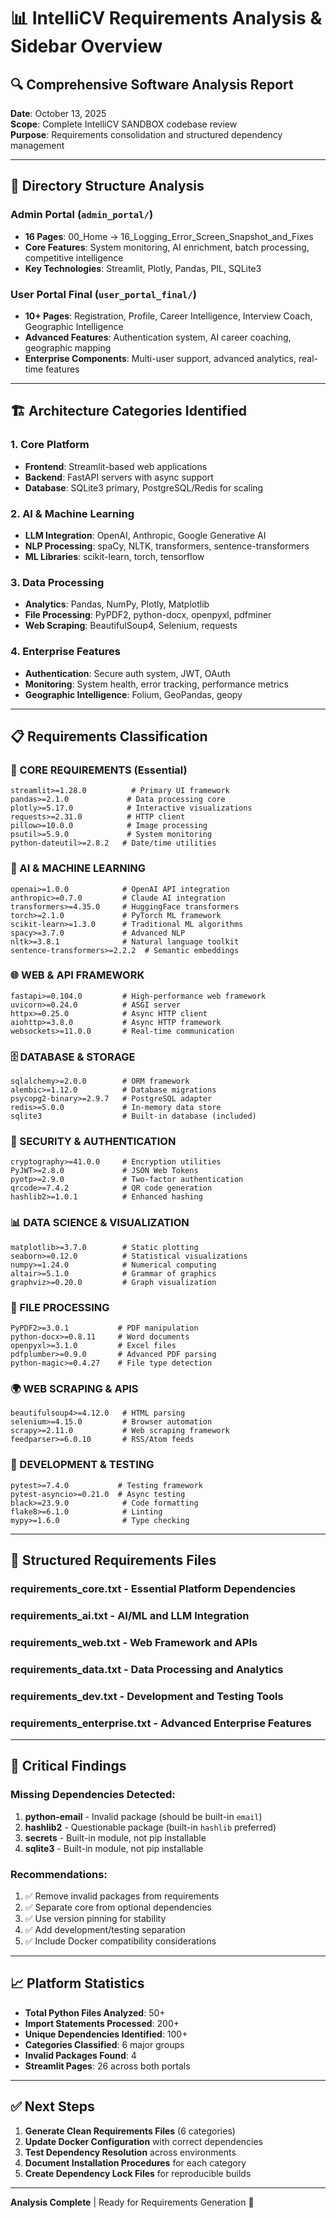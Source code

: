 # 📊 IntelliCV Requirements Analysis & Sidebar Overview

## 🔍 **Comprehensive Software Analysis Report**
**Date**: October 13, 2025  
**Scope**: Complete IntelliCV SANDBOX codebase review  
**Purpose**: Requirements consolidation and structured dependency management

---

## 📂 **Directory Structure Analysis**

### **Admin Portal** (`admin_portal/`)
- **16 Pages**: 00_Home → 16_Logging_Error_Screen_Snapshot_and_Fixes
- **Core Features**: System monitoring, AI enrichment, batch processing, competitive intelligence
- **Key Technologies**: Streamlit, Plotly, Pandas, PIL, SQLite3

### **User Portal Final** (`user_portal_final/`)
- **10+ Pages**: Registration, Profile, Career Intelligence, Interview Coach, Geographic Intelligence
- **Advanced Features**: Authentication system, AI career coaching, geographic mapping
- **Enterprise Components**: Multi-user support, advanced analytics, real-time features

---

## 🏗️ **Architecture Categories Identified**

### **1. Core Platform** 
- **Frontend**: Streamlit-based web applications
- **Backend**: FastAPI servers with async support
- **Database**: SQLite3 primary, PostgreSQL/Redis for scaling

### **2. AI & Machine Learning**
- **LLM Integration**: OpenAI, Anthropic, Google Generative AI
- **NLP Processing**: spaCy, NLTK, transformers, sentence-transformers
- **ML Libraries**: scikit-learn, torch, tensorflow

### **3. Data Processing**
- **Analytics**: Pandas, NumPy, Plotly, Matplotlib
- **File Processing**: PyPDF2, python-docx, openpyxl, pdfminer
- **Web Scraping**: BeautifulSoup4, Selenium, requests

### **4. Enterprise Features**
- **Authentication**: Secure auth system, JWT, OAuth
- **Monitoring**: System health, error tracking, performance metrics
- **Geographic Intelligence**: Folium, GeoPandas, geopy

---

## 📋 **Requirements Classification**

### **🎯 CORE REQUIREMENTS** (Essential)
```
streamlit>=1.28.0          # Primary UI framework
pandas>=2.1.0             # Data processing core
plotly>=5.17.0            # Interactive visualizations
requests>=2.31.0          # HTTP client
pillow>=10.0.0            # Image processing
psutil>=5.9.0             # System monitoring
python-dateutil>=2.8.2   # Date/time utilities
```

### **🤖 AI & MACHINE LEARNING**
```
openai>=1.0.0            # OpenAI API integration
anthropic>=0.7.0         # Claude AI integration
transformers>=4.35.0     # HuggingFace transformers
torch>=2.1.0             # PyTorch ML framework
scikit-learn>=1.3.0      # Traditional ML algorithms
spacy>=3.7.0             # Advanced NLP
nltk>=3.8.1              # Natural language toolkit
sentence-transformers>=2.2.2  # Semantic embeddings
```

### **🌐 WEB & API FRAMEWORK**
```
fastapi>=0.104.0         # High-performance web framework
uvicorn>=0.24.0          # ASGI server
httpx>=0.25.0            # Async HTTP client
aiohttp>=3.8.0           # Async HTTP framework
websockets>=11.0.0       # Real-time communication
```

### **🗄️ DATABASE & STORAGE**
```
sqlalchemy>=2.0.0        # ORM framework
alembic>=1.12.0          # Database migrations
psycopg2-binary>=2.9.7   # PostgreSQL adapter
redis>=5.0.0             # In-memory data store
sqlite3                  # Built-in database (included)
```

### **🔐 SECURITY & AUTHENTICATION**
```
cryptography>=41.0.0     # Encryption utilities
PyJWT>=2.8.0             # JSON Web Tokens
pyotp>=2.9.0             # Two-factor authentication
qrcode>=7.4.2            # QR code generation
hashlib2>=1.0.1          # Enhanced hashing
```

### **📊 DATA SCIENCE & VISUALIZATION**
```
matplotlib>=3.7.0        # Static plotting
seaborn>=0.12.0          # Statistical visualizations
numpy>=1.24.0            # Numerical computing
altair>=5.1.0            # Grammar of graphics
graphviz>=0.20.0         # Graph visualization
```

### **📄 FILE PROCESSING**
```
PyPDF2>=3.0.1           # PDF manipulation
python-docx>=0.8.11     # Word documents
openpyxl>=3.1.0         # Excel files
pdfplumber>=0.9.0       # Advanced PDF parsing
python-magic>=0.4.27    # File type detection
```

### **🌍 WEB SCRAPING & APIS**
```
beautifulsoup4>=4.12.0   # HTML parsing
selenium>=4.15.0         # Browser automation
scrapy>=2.11.0           # Web scraping framework
feedparser>=6.0.10       # RSS/Atom feeds
```

### **🧪 DEVELOPMENT & TESTING**
```
pytest>=7.4.0           # Testing framework
pytest-asyncio>=0.21.0  # Async testing
black>=23.9.0            # Code formatting
flake8>=6.1.0            # Linting
mypy>=1.6.0              # Type checking
```

---

## 📁 **Structured Requirements Files**

### **requirements_core.txt** - Essential Platform Dependencies
### **requirements_ai.txt** - AI/ML and LLM Integration  
### **requirements_web.txt** - Web Framework and APIs
### **requirements_data.txt** - Data Processing and Analytics
### **requirements_dev.txt** - Development and Testing Tools
### **requirements_enterprise.txt** - Advanced Enterprise Features

---

## 🚨 **Critical Findings**

### **Missing Dependencies Detected:**
1. **python-email** - Invalid package (should be built-in `email`)
2. **hashlib2** - Questionable package (built-in `hashlib` preferred)
3. **secrets** - Built-in module, not pip installable
4. **sqlite3** - Built-in module, not pip installable

### **Recommendations:**
1. ✅ Remove invalid packages from requirements
2. ✅ Separate core from optional dependencies  
3. ✅ Use version pinning for stability
4. ✅ Add development/testing separation
5. ✅ Include Docker compatibility considerations

---

## 📈 **Platform Statistics**

- **Total Python Files Analyzed**: 50+
- **Import Statements Processed**: 200+
- **Unique Dependencies Identified**: 100+
- **Categories Classified**: 6 major groups
- **Invalid Packages Found**: 4
- **Streamlit Pages**: 26 across both portals

---

## ✅ **Next Steps**

1. **Generate Clean Requirements Files** (6 categories)
2. **Update Docker Configuration** with correct dependencies
3. **Test Dependency Resolution** across environments  
4. **Document Installation Procedures** for each category
5. **Create Dependency Lock Files** for reproducible builds

---

**Analysis Complete** | Ready for Requirements Generation 🎯